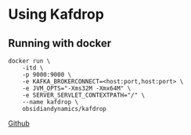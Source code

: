 # Using Kafdrop

## Running with docker

``` shell hl_lines="4"
docker run \
    -itd \
    -p 9000:9000 \
    -e KAFKA_BROKERCONNECT=<host:port,host:port> \
    -e JVM_OPTS="-Xms32M -Xmx64M" \
    -e SERVER_SERVLET_CONTEXTPATH="/" \
    --name kafdrop \
    obsidiandynamics/kafdrop
```

[Github](https://github.com/obsidiandynamics/kafdrop#running-with-docker)